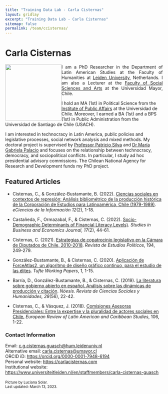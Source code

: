 ```yaml
---
title: "Training Data Lab - Carla Cisternas"
layout: gridlay
excerpt: "Training Data Lab - Carla Cisternas"
sitemap: false
permalink: /team/ccisternas/
---
```


# Carla Cisternas

<img src="https://training-datalab.com/images/team/ccisternas.jpg" class="img-responsive" width="180px" style="float: left" />

<p align="justify">I am a PhD Researcher in the Department of Latin American Studies at the Faculty of Humanities at <a href="https://www.universiteitleiden.nl/en" target="_blank">Leiden University</a>, Netherlands. I am also a Lecturer at the <a href="https://www.umayor.cl/um/facultades/facultad-de-ciencias-sociales-y-artes/10000" target="_blank">Faculty of Social Sciences and Arts</a> at the Universidad Mayor, Chile.</p>

I hold an MA (1st) in Political Science from the <a href="http://www.inap.uchile.cl/" target="_blank">Institute of Public Affairs</a> at the Universidad de Chile. Moreover, I earned a BA (1st) and a BPS (1st) in Public Administration from the Universidad de Santiago de Chile (USACH).

I am interested in technocracy in Latin America, public policies and legislative processes, social network analysis and mixed methods. My doctoral project is supervised by <a href="https://www.universiteitleiden.nl/en/staffmembers/patricio-silva#tab-1" target="_blank">Professor Patricio Silva</a> and <a href="https://www.universiteitleiden.nl/en/staffmembers/maria-gabriela-palacio-ludena#tab-1" target="_blank">Dr María Gabriela Palacio</a> and focuses on the relationship between technocracy, democracy, and sociopolitical conflicts. In particular, I study ad hoc presidential advisory commissions. The Chilean National Agency for Research and Development funds my PhD project.

## Featured Articles

* Cisternas, C., & González-Bustamante, B. (2022). <a href="https://doi.org/10.15517/eci.v12i2.50078" target="_blank">Ciencias sociales en contextos de represión: Análisis bibliométrico de la producción histórica de la Corporación de Estudios para Latinoamérica, Chile (1979-1989)</a>. *eCiencias de la Información 12*(2), 1-18.

* Castañeda, F., Ormazabal, F., & Cisternas, C. (2022). <a href="https://doi.org/10.2478/sbe-2022-0024" target="_blank">Socio-Demographic Determinants of Financial Literacy Levels)</a>. *Studies in Business and Economics Journal, 17*(2), 44-61.

* Cisternas, C. (2021). <a href="https://doi.org/10.18042/cepc/rep.194.09" target="_blank">Estrategias de copatrocinio legislativo en la Cámara de Diputados de Chile, 2010-2018</a>. *Revista de Estudios Políticos*, 194, 249-279.

* González-Bustamante, B., & Cisternas, C. (2020). <a href="https://doi.org/10.5281/zenodo.6739266" target="_blank">Aplicación de ForceAtlas2, un algoritmo de diseño gráfico continuo, para el estudio de las élites</a>. *Tufte Working Papers*, 1, 1-15.

* Barría, D., González-Bustamante, B., & Cisternas, C. (2019). <a href="http://dx.doi.org/10.20983/noesis.2019.2.3" target="_blank">La literatura sobre gobierno abierto en español. Análisis sobre las dinámicas de producción y citación</a>. *Nóesis. Revista de Ciencias Sociales y Humanidades, 28*(56), 22-42.

* Cisternas, C., & Vásquez, J. (2018). <a href="https://doi.org/10.32992/erlacs.10349" target="_blank">Comisiones Asesoras Presidenciales: Entre la expertise y la pluralidad de actores sociales en Chile.</a> *European Review of Latin American and Caribbean Studies*, 106, 1-22.

### Contact Information

Email: <a href="mailto:c.g.cisternas.guasch@hum.leidenuniv.nl">c.g.cisternas.guasch@hum.leidenuniv.nl</a><br />
Alternative email: <a href="mailto:carla.cisternas@umayor.cl">carla.cisternas@umayor.cl</a><br />
ORCID iD: <a href="https://orcid.org/0000-0001-7948-6194" target="_blank">https://orcid.org/0000-0001-7948-6194</a><br />
Personal website: <a href="https://carlacisternas.com/" target="_blank">https://carlacisternas.com</a><br />
Institutional website: <a href="https://www.universiteitleiden.nl/en/staffmembers/carla-cisternas-guasch" target="_blank">https://www.universiteitleiden.nl/en/staffmembers/carla-cisternas-guasch</a><br />
<br />
<small>Picture by Luciana Solar.</small><br />
<small>Last updated: March 13, 2023.</small>
